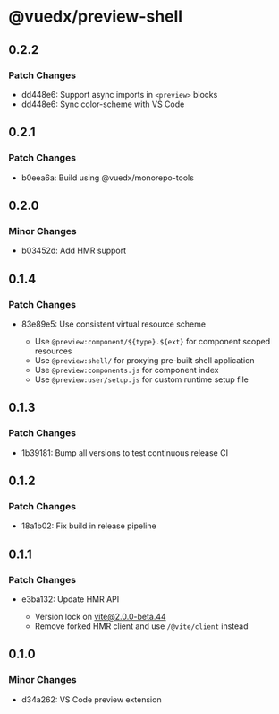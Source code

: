 # @vuedx/preview-shell

## 0.2.2

### Patch Changes

- dd448e6: Support async imports in `<preview>` blocks
- dd448e6: Sync color-scheme with VS Code

## 0.2.1

### Patch Changes

- b0eea6a: Build using @vuedx/monorepo-tools

## 0.2.0

### Minor Changes

- b03452d: Add HMR support

## 0.1.4

### Patch Changes

- 83e89e5: Use consistent virtual resource scheme

  - Use `@preview:component/${type}.${ext}` for component scoped resources
  - Use `@preview:shell/` for proxying pre-built shell application
  - Use `@preview:components.js` for component index
  - Use `@preview:user/setup.js` for custom runtime setup file

## 0.1.3

### Patch Changes

- 1b39181: Bump all versions to test continuous release CI

## 0.1.2

### Patch Changes

- 18a1b02: Fix build in release pipeline

## 0.1.1

### Patch Changes

- e3ba132: Update HMR API

  - Version lock on vite@2.0.0-beta.44
  - Remove forked HMR client and use `/@vite/client` instead

## 0.1.0

### Minor Changes

- d34a262: VS Code preview extension
